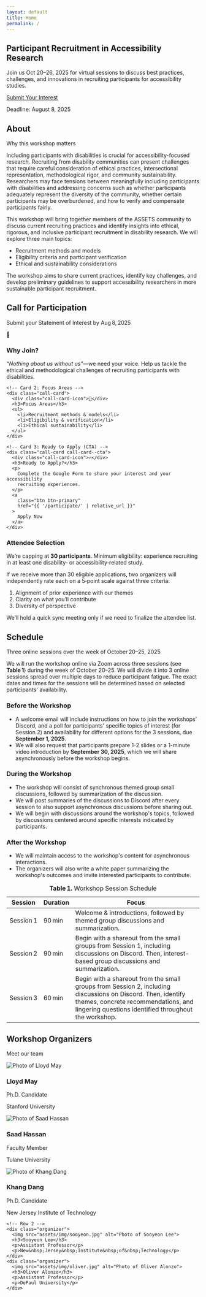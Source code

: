 ```yaml
---
layout: default
title: Home
permalink: /
---
```


<!-- 1) HERO -->
<section id="hero" class="hero" aria-labelledby="hero-heading">
  <h1 id="hero-heading">Participant Recruitment in Accessibility Research</h1>
  <p>
    Join us <time datetime="2025-10-20">Oct 20–26, 2025</time> for virtual sessions to discuss best practices, challenges, and innovations in recruiting participants for accessibility studies.
  </p>
  <div class="hero-cta">
    <a class="btn btn-primary" href="#participate">Submit Your Interest</a>
    <p class="deadline">
      Deadline: <time datetime="2025-08-08">August 8, 2025</time>
    </p>
  </div>
</section>

<!-- 2) WRAP ALL OTHER SECTIONS TO BE CENTERED -->
<div class="content-wrapper">

 <!-- ABOUT -->
<section id="about" class="section section-light" aria-labelledby="about-heading">
<h2 id="about-heading" class="section-heading">About</h2>
<p class="section-subheading">Why this workshop matters</p>
<p>
    Including participants with disabilities is crucial for accessibility-focused research. Recruiting from disability communities can present challenges that require careful consideration of ethical practices, intersectional representation, methodological rigor, and community sustainability. Researchers may face tensions between meaningfully including participants with disabilities and addressing concerns such as whether participants adequately represent the diversity of the community, whether certain participants may be overburdened, and how to verify and compensate participants fairly.
</p>
<p>
    This workshop will bring together members of the ASSETS community to discuss current recruiting practices and identify insights into ethical, rigorous, and inclusive participant recruitment in disability research. We will explore three main topics:
</p>
<ul class="section-list">
  <li>Recruitment methods and models</li>
  <li>Eligibility criteria and participant verification</li>
  <li>Ethical and sustainability considerations</li>
</ul>
<p>
    The workshop aims to share current practices, identify key challenges, and develop preliminary guidelines to support accessibility researchers in more sustainable participant recruitment.
</p>
</section>

<!-- CALL FOR PARTICIPATION -->
<section
  id="participate"
  class="section section-light call-for-participation"
  aria-labelledby="participate-heading"
>
  <div class="call-header">
    <h2 id="participate-heading" class="section-heading">
      Call for Participation
    </h2>
    <p class="section-subheading">
      Submit your Statement of Interest by
      <time datetime="2025-08-08">Aug 8, 2025</time>
    </p>
  </div>

  <div class="call-grid">
    <!-- Card 1: Why Join -->
    <div class="call-card">
      <div class="call-card-icon">🤝</div>
      <h3>Why Join?</h3>
      <p>
        <em>“Nothing about us without us”</em>—we need your voice. Help us tackle
        the ethical and methodological challenges of recruiting participants
        with disabilities.
      </p>
    </div>

    <!-- Card 2: Focus Areas -->
    <div class="call-card">
      <div class="call-card-icon">🎯</div>
      <h3>Focus Areas</h3>
      <ul>
        <li>Recruitment methods & models</li>
        <li>Eligibility & verification</li>
        <li>Ethical sustainability</li>
      </ul>
    </div>

    <!-- Card 3: Ready to Apply (CTA) -->
    <div class="call-card call-card--cta">
      <div class="call-card-icon">✍️</div>
      <h3>Ready to Apply?</h3>
      <p>
        Complete the Google Form to share your interest and your accessibility
        recruiting experiences.
      </p>
      <a
        class="btn btn-primary"
        href="{{ '/participate/' | relative_url }}"
      >
        Apply Now
      </a>
    </div>
  </div>

  <div class="selection-panel">
    <h3>Attendee Selection</h3>
    <p>
      We’re capping at <strong>30 participants</strong>. Minimum eligibility:
      experience recruiting in at least one disability‑ or accessibility‑related
      study.
    </p>
    <p>
      If we receive more than 30 eligible applications, two organizers will
      independently rate each on a 5‑point scale against three criteria:
    </p>
    <ol>
      <li>Alignment of prior experience with our themes</li>
      <li>Clarity on what you’ll contribute</li>
      <li>Diversity of perspective</li>
    </ol>
    <p>
      We’ll hold a quick sync meeting only if we need to finalize the attendee
      list.
    </p>
  </div>
</section>


<!-- SCHEDULE -->
<section
  id="schedule"
  class="section section-dark"
  aria-labelledby="schedule-heading"
>
  <h2 id="schedule-heading" class="section-heading">Schedule</h2>
  <p class="section-subheading">
    Three online sessions over the week of October 20–25, 2025
  </p>

<!-- 1) Intro paragraph -->
<p>
We will run the workshop online via Zoom across three sessions (see <strong>Table 1</strong>) during the week of October 20–25. We will divide it into 3 online sessions spread over multiple days to reduce participant fatigue. The exact dates and times for the sessions will be determined based on selected participants' availability.
</p>

  <!-- 2) Phases grid -->
  <div class="schedule-phases">
    <div class="phase">
      <h3>Before the Workshop</h3>
      <ul>
        <li>
          A welcome email will include instructions on how to join the workshops’ Discord, and a poll for participants' specific topics of interest (for Session 2) and availability for different options for the 3 sessions, due <strong>September 1, 2025</strong>.
        </li>
        <li>
          We will also request that participants prepare 1-2 slides or a 1-minute video introduction by <strong>September 30, 2025</strong>, which we will share asynchronously before the workshop begins.
        </li>
      </ul>
    </div>
    <div class="phase">
      <h3>During the Workshop</h3>
      <ul>
        <li>
          The workshop will consist of synchronous themed group small discussions, followed by summarization of the discussion.
        </li>
        <li>
          We will post summaries of the discussions to Discord after every session to also support asynchronous discussions before sharing out.
        </li>
        <li>
          We will begin with discussions around the workshop's topics, followed by discussions centered around specific interests indicated by participants.
        </li>
      </ul>
    </div>
    <div class="phase">
      <h3>After the Workshop</h3>
      <ul>
        <li>
          We will maintain access to the workshop's content for asynchronous interactions.
        </li>
        <li>
          The organizers will also write a white paper summarizing the workshop's outcomes and invite interested participants to contribute.
        </li>
      </ul>
    </div>
  </div>

  <!-- 3) Sessions table -->
  <table class="schedule-table" aria-label="Session schedule">
    <caption> <strong>Table 1.</strong> Workshop Session Schedule</caption>
    <thead>
      <tr>
        <th>Session</th>
        <th>Duration</th>
        <th>Focus</th>
      </tr>
    </thead>
    <tbody>
      <tr>
        <td>Session 1</td>
        <td>90 min</td>
        <td>
          Welcome & introductions, followed by themed group discussions and summarization.
        </td>
      </tr>
      <tr>
        <td>Session 2</td>
        <td>90 min</td>
        <td>
          Begin with a shareout from the small groups from Session 1, including discussions on Discord. Then, interest-based group discussions and summarization.
        </td>
      </tr>
      <tr>
        <td>Session 3</td>
        <td>60 min</td>
        <td>
          Begin with a shareout from the small groups from Session 2, including discussions on Discord. Then, identify themes, concrete recommendations, and lingering questions identified throughout the workshop.
        </td>
      </tr>
    </tbody>
  </table>
</section>

<!-- ORGANIZERS -->
<section id="organizers" class="section section–light" aria-labelledby="organizers-heading">
  <h2 id="organizers-heading" class="section-heading">Workshop Organizers</h2>
  <p class="section-subheading">Meet our team</p>

  <div class="organizers-grid">
    <!-- Row 1 -->
    <div class="organizer">
      <img src="assets/img/lloyd.jpg" alt="Photo of Lloyd May">
      <h3>Lloyd May</h3>
      <p>Ph.D. Candidate</p>
      <p>Stanford University</p>
    </div>
        <div class="organizer">
      <img src="assets/img/saad.jpeg" alt="Photo of Saad Hassan">
      <h3>Saad Hassan</h3>
      <p>Faculty Member</p>
      <p>Tulane University</p>
    </div>
        <div class="organizer">
      <img src="assets/img/khang.png" alt="Photo of Khang Dang">
      <h3>Khang Dang</h3>
      <p>Ph.D. Candidate</p>
      <p>New&nbsp;Jersey&nbsp;Institute&nbsp;of&nbsp;Technology</p>
    </div>

    <!-- Row 2 -->
    <div class="organizer">
      <img src="assets/img/sooyeon.jpg" alt="Photo of Sooyeon Lee">
      <h3>Sooyeon Lee</h3>
      <p>Assistant Professor</p>
      <p>New&nbsp;Jersey&nbsp;Institute&nbsp;of&nbsp;Technology</p>
    </div>
    <div class="organizer">
      <img src="assets/img/oliver.jpg" alt="Photo of Oliver Alonzo">
      <h3>Oliver Alonzo</h3>
      <p>Assistant Professor</p>
      <p>DePaul University</p>
    </div>
  </div>
</section>